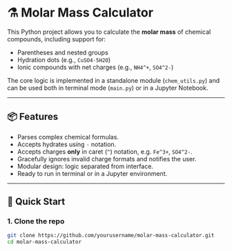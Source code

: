 # ⚗️ Molar Mass Calculator

This Python project allows you to calculate the **molar mass** of chemical compounds, including support for:

- Parentheses and nested groups
- Hydration dots (e.g., `CuSO4·5H2O`)
- Ionic compounds with net charges (e.g., `NH4^+`, `SO4^2-`)

The core logic is implemented in a standalone module (`chem_utils.py`) and can be used both in terminal mode (`main.py`) or in a Jupyter Notebook.

---

## 📦 Features

- Parses complex chemical formulas.
- Accepts hydrates using `·` notation.
- Accepts charges **only** in caret (`^`) notation, e.g. `Fe^3+`, `SO4^2-`.
- Gracefully ignores invalid charge formats and notifies the user.
- Modular design: logic separated from interface.
- Ready to run in terminal or in a Jupyter environment.

---

## 🚀 Quick Start

### 1. Clone the repo

```bash
git clone https://github.com/yourusername/molar-mass-calculator.git
cd molar-mass-calculator
